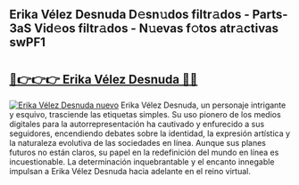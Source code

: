 ## Erika Vélez Desnuda D𝚎sn𝚞dos filtr𝚊dos - Parts-3aS Vid𝚎os filtr𝚊dos - N𝚞evas f𝚘tos atr𝚊ctivas swPF1

# <h2><a href="http://mbcbol.tromn.icu/?c=Erika+V%c3%a9lez+Desnuda">🔗👉👉👉 Erika Vélez Desnuda 🔗🔗</a></h2>

[![Erika Vélez Desnuda nuevo](https://i.imgur.com/pEAQMta.gif)](http://mbcbol.tromn.icu/?c=Erika+V%c3%a9lez+Desnuda)
Erika Vélez Desnuda, un personaje intrigante y esquivo, trasciende las etiquetas simples. Su uso pionero de los medios digitales para la autorrepresentación ha cautivado y enfurecido a sus seguidores, encendiendo debates sobre la identidad, la expresión artística y la naturaleza evolutiva de las sociedades en línea. Aunque sus planes futuros no están claros, su papel en la redefinición del mundo en línea es incuestionable. La determinación inquebrantable y el encanto innegable impulsan a Erika Vélez Desnuda hacia adelante en el reino virtual.
